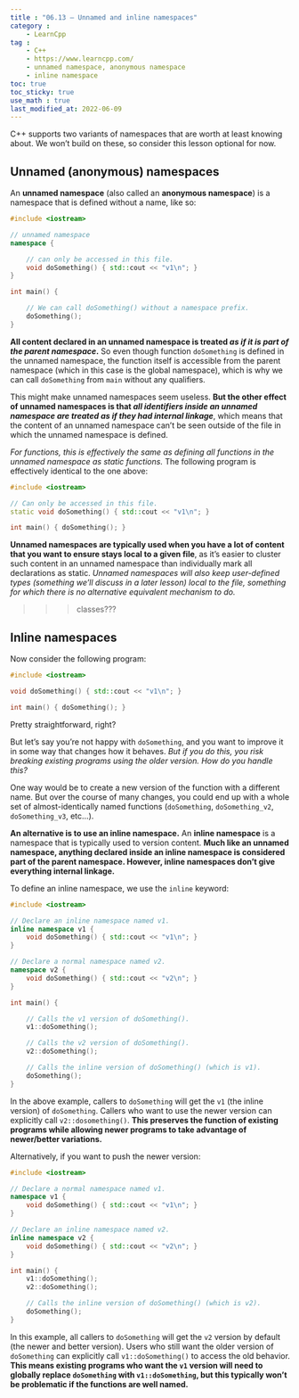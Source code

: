 ```yaml
---
title : "06.13 — Unnamed and inline namespaces"
category :
    - LearnCpp
tag : 
    - C++
    - https://www.learncpp.com/
    - unnamed namespace, anonymous namespace
    - inline namespace
toc: true  
toc_sticky: true 
use_math : true
last_modified_at: 2022-06-09
---
```



C++ supports two variants of namespaces that are worth at least knowing about. We won’t build on these, so consider this lesson optional for now.

## Unnamed (anonymous) namespaces

An **unnamed namespace** (also called an **anonymous namespace**) is a namespace that is defined without a name, like so:

```c++
#include <iostream>

// unnamed namespace
namespace {         

    // can only be accessed in this file.
    void doSomething() { std::cout << "v1\n"; }
}

int main() {

    // We can call doSomething() without a namespace prefix.
    doSomething();
}
```

**All content declared in an unnamed namespace is treated *as if it is part of the parent namespace*.** So even though function `doSomething` is defined in the unnamed namespace, the function itself is accessible from the parent namespace (which in this case is the global namespace), which is why we can call `doSomething` from `main` without any qualifiers.

This might make unnamed namespaces seem useless. **But the other effect of unnamed namespaces is that *all identifiers inside an unnamed namespace are treated as if they had internal linkage***, which means that the content of an unnamed namespace can’t be seen outside of the file in which the unnamed namespace is defined.

*For functions, this is effectively the same as defining all functions in the unnamed namespace as static functions.* The following program is effectively identical to the one above:

```c++
#include <iostream>

// Can only be accessed in this file.
static void doSomething() { std::cout << "v1\n"; }

int main() { doSomething(); }
```

**Unnamed namespaces are typically used when you have a lot of content that you want to ensure stays local to a given file**, as it’s easier to cluster such content in an unnamed namespace than individually mark all declarations as static. *Unnamed namespaces will also keep user-defined types (something we’ll discuss in a later lesson) local to the file, something for which there is no alternative equivalent mechanism to do.*

>>>classes???


## Inline namespaces

Now consider the following program:

```c++
#include <iostream>

void doSomething() { std::cout << "v1\n"; }

int main() { doSomething(); }
```

Pretty straightforward, right?

But let’s say you’re not happy with `doSomething`, and you want to improve it in some way that changes how it behaves. *But if you do this, you risk breaking existing programs using the older version. How do you handle this?*

One way would be to create a new version of the function with a different name. But over the course of many changes, you could end up with a whole set of almost-identically named functions (`doSomething`, `doSomething_v2`, `doSomething_v3`, etc…).

**An alternative is to use an inline namespace.** An **inline namespace** is a namespace that is typically used to version content. **Much like an unnamed namespace, anything declared inside an inline namespace is considered part of the parent namespace. However, inline namespaces don’t give everything internal linkage.**

To define an inline namespace, we use the `inline` keyword:

```c++
#include <iostream>

// Declare an inline namespace named v1.
inline namespace v1 {
    void doSomething() { std::cout << "v1\n"; }
}

// Declare a normal namespace named v2.
namespace v2 {
    void doSomething() { std::cout << "v2\n"; }
}

int main() {

    // Calls the v1 version of doSomething().
    v1::doSomething();

    // Calls the v2 version of doSomething().
    v2::doSomething();

    // Calls the inline version of doSomething() (which is v1).
    doSomething();
}
```

In the above example, callers to `doSomething` will get the `v1` (the inline version) of `doSomething`. Callers who want to use the newer version can explicitly call `v2::dosomething()`. **This preserves the function of existing programs while allowing newer programs to take advantage of newer/better variations.**

Alternatively, if you want to push the newer version:

```c++
#include <iostream>

// Declare a normal namespace named v1.
namespace v1 {          
    void doSomething() { std::cout << "v1\n"; }
}

// Declare an inline namespace named v2.
inline namespace v2 {   
    void doSomething() { std::cout << "v2\n"; }
}

int main() {
    v1::doSomething();  
    v2::doSomething();  

    // Calls the inline version of doSomething() (which is v2).
    doSomething();      
}
```

In this example, all callers to `doSomething` will get the `v2` version by default (the newer and better version). Users who still want the older version of `doSomething` can explicitly call `v1::doSomething()` to access the old behavior. **This means existing programs who want the `v1` version will need to globally replace `doSomething` with `v1::doSomething`, but this typically won’t be problematic if the functions are well named.**

